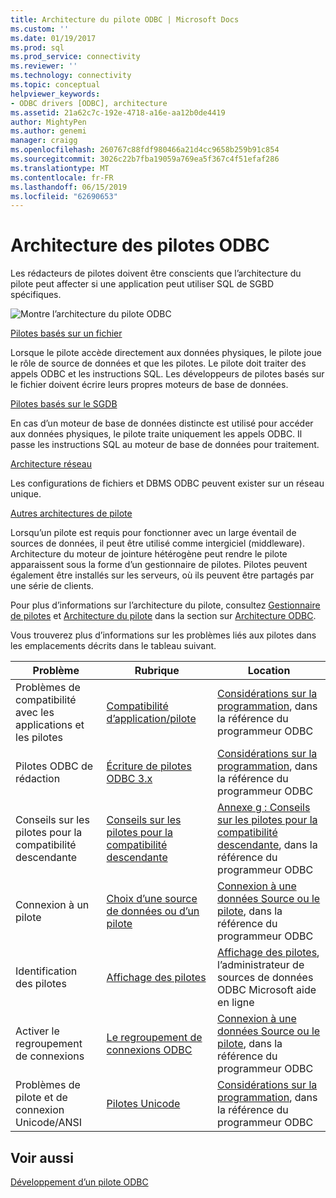 ```yaml
---
title: Architecture du pilote ODBC | Microsoft Docs
ms.custom: ''
ms.date: 01/19/2017
ms.prod: sql
ms.prod_service: connectivity
ms.reviewer: ''
ms.technology: connectivity
ms.topic: conceptual
helpviewer_keywords:
- ODBC drivers [ODBC], architecture
ms.assetid: 21a62c7c-192e-4718-a16e-aa12b0de4419
author: MightyPen
ms.author: genemi
manager: craigg
ms.openlocfilehash: 260767c88fdf980466a21d4cc9658b259b91c854
ms.sourcegitcommit: 3026c22b7fba19059a769ea5f367c4f51efaf286
ms.translationtype: MT
ms.contentlocale: fr-FR
ms.lasthandoff: 06/15/2019
ms.locfileid: "62690653"
---
```

# <a name="odbc-driver-architecture"></a>Architecture des pilotes ODBC
Les rédacteurs de pilotes doivent être conscients que l’architecture du pilote peut affecter si une application peut utiliser SQL de SGBD spécifiques.  
  
 ![Montre l’architecture du pilote ODBC](../../../odbc/reference/develop-driver/media/odbcdriverovruarch.gif "ODBCDriverOvruArch")  
  
 [Pilotes basés sur un fichier](../../../odbc/reference/file-based-drivers.md)  
  
 Lorsque le pilote accède directement aux données physiques, le pilote joue le rôle de source de données et que les pilotes. Le pilote doit traiter des appels ODBC et les instructions SQL. Les développeurs de pilotes basés sur le fichier doivent écrire leurs propres moteurs de base de données.  
  
 [Pilotes basés sur le SGDB](../../../odbc/reference/dbms-based-drivers.md)  
  
 En cas d’un moteur de base de données distincte est utilisé pour accéder aux données physiques, le pilote traite uniquement les appels ODBC. Il passe les instructions SQL au moteur de base de données pour traitement.  
  
 [Architecture réseau](../../../odbc/reference/network-example.md)  
  
 Les configurations de fichiers et DBMS ODBC peuvent exister sur un réseau unique.  
  
 [Autres architectures de pilote](../../../odbc/reference/other-driver-architectures.md)  
  
 Lorsqu’un pilote est requis pour fonctionner avec un large éventail de sources de données, il peut être utilisé comme intergiciel (middleware). Architecture du moteur de jointure hétérogène peut rendre le pilote apparaissent sous la forme d’un gestionnaire de pilotes. Pilotes peuvent également être installés sur les serveurs, où ils peuvent être partagés par une série de clients.  
  
 Pour plus d’informations sur l’architecture du pilote, consultez [Gestionnaire de pilotes](../../../odbc/reference/the-driver-manager.md) et [Architecture du pilote](../../../odbc/reference/driver-architecture.md) dans la section sur [Architecture ODBC](../../../odbc/reference/odbc-architecture.md).  
  
 Vous trouverez plus d’informations sur les problèmes liés aux pilotes dans les emplacements décrits dans le tableau suivant.  
  
|Problème|Rubrique|Location|  
|-----------|-----------|--------------|  
|Problèmes de compatibilité avec les applications et les pilotes|[Compatibilité d’application/pilote](../../../odbc/reference/develop-app/application-and-driver-compatibility.md)|[Considérations sur la programmation](../../../odbc/reference/develop-app/programming-considerations.md), dans la référence du programmeur ODBC|  
|Pilotes ODBC de rédaction|[Écriture de pilotes ODBC 3.x](../../../odbc/reference/develop-app/writing-odbc-3-x-drivers.md)|[Considérations sur la programmation](../../../odbc/reference/develop-app/programming-considerations.md), dans la référence du programmeur ODBC|  
|Conseils sur les pilotes pour la compatibilité descendante|[Conseils sur les pilotes pour la compatibilité descendante](../../../odbc/reference/appendixes/appendix-g-driver-guidelines-for-backward-compatibility.md)|[Annexe g : Conseils sur les pilotes pour la compatibilité descendante](../../../odbc/reference/appendixes/appendix-g-driver-guidelines-for-backward-compatibility.md), dans la référence du programmeur ODBC|  
|Connexion à un pilote|[Choix d’une source de données ou d’un pilote](../../../odbc/reference/develop-app/choosing-a-data-source-or-driver.md)|[Connexion à une données Source ou le pilote](../../../odbc/reference/develop-app/connecting-to-a-data-source-or-driver.md), dans la référence du programmeur ODBC|  
|Identification des pilotes|[Affichage des pilotes](../../../odbc/admin/viewing-drivers.md)|[Affichage des pilotes](../../../odbc/admin/viewing-drivers.md), l’administrateur de sources de données ODBC Microsoft aide en ligne|  
|Activer le regroupement de connexions|[Le regroupement de connexions ODBC](../../../odbc/reference/develop-app/driver-manager-connection-pooling.md)|[Connexion à une données Source ou le pilote](../../../odbc/reference/develop-app/connecting-to-a-data-source-or-driver.md), dans la référence du programmeur ODBC|  
|Problèmes de pilote et de connexion Unicode/ANSI|[Pilotes Unicode](../../../odbc/reference/develop-app/unicode-drivers.md)|[Considérations sur la programmation](../../../odbc/reference/develop-app/programming-considerations.md), dans la référence du programmeur ODBC|  
  
## <a name="see-also"></a>Voir aussi  
 [Développement d’un pilote ODBC](../../../odbc/reference/develop-driver/developing-an-odbc-driver.md)
